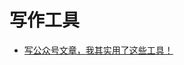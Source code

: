# 写作工具

* [写公众号文章，我其实用了这些工具！](https://mp.weixin.qq.com/s?__biz=MzkxNjIyMDY4OQ==&mid=2247484895&idx=1&sn=1fd7c0bf144c410967e3363a7426b609&chksm=c1527ba1f625f2b7a8362027a86ea11c739afb55da94c45aee58367becb4259864eadfe335c2&mpshare=1&scene=1&srcid=0210xRrsNucvColVN9b4zawl&sharer_shareinfo=a0a97ea9c049fb65b8c83ee24b87db54&sharer_shareinfo_first=917d20ca698441ed9c3ecd17794724d1&version=4.1.10.99312&platform=mac#rd)
